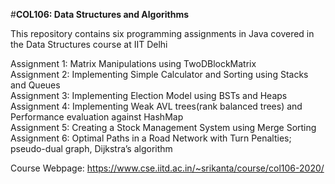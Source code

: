 #**COL106: Data Structures and Algorithms**

This repository contains six programming assignments in Java covered in the Data Structures course at IIT Delhi

Assignment 1: Matrix Manipulations using TwoDBlockMatrix  
Assignment 2: Implementing Simple Calculator and Sorting using Stacks and Queues  
Assignment 3: Implementing Election Model using BSTs and Heaps  
Assignment 4: Implementing Weak AVL trees(rank balanced trees) and Performance evaluation against HashMap  
Assignment 5: Creating a Stock Management System using Merge Sorting  
Assignment 6: Optimal Paths in a Road Network with Turn Penalties; pseudo-dual graph, Dijkstra’s algorithm  

Course Webpage: https://www.cse.iitd.ac.in/~srikanta/course/col106-2020/  

